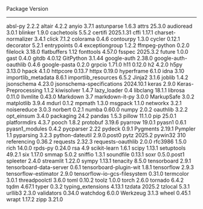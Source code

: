 Package Version

---

absl-py 2.2.2
altair 4.2.2
anyio 3.7.1
astunparse 1.6.3
attrs 25.3.0
audioread 3.0.1
blinker 1.9.0
cachetools 5.5.2
certifi 2025.1.31
cffi 1.17.1
charset-normalizer 3.4.1
click 7.1.2
colorama 0.4.6
contourpy 1.3.0
cycler 0.12.1
decorator 5.2.1
entrypoints 0.4
exceptiongroup 1.2.2
ffmpeg-python 0.2.0
filelock 3.18.0
flatbuffers 1.12
fonttools 4.57.0
fsspec 2025.3.2
future 1.0.0
gast 0.4.0
gitdb 4.0.12
GitPython 3.1.44
google-auth 2.38.0
google-auth-oauthlib 0.4.6
google-pasta 0.2.0
grpcio 1.71.0
h11 0.12.0
h2 4.2.0
h5py 3.13.0
hpack 4.1.0
httpcore 0.13.7
httpx 0.19.0
hyperframe 6.1.0
idna 3.10
importlib_metadata 8.6.1
importlib_resources 6.5.2
Jinja2 3.1.6
joblib 1.4.2
jsonschema 4.23.0
jsonschema-specifications 2024.10.1
keras 2.9.0
Keras-Preprocessing 1.1.2
kiwisolver 1.4.7
lazy_loader 0.4
libclang 18.1.1
librosa 0.11.0
llvmlite 0.43.0
Markdown 3.7
markdown-it-py 3.0.0
MarkupSafe 3.0.2
matplotlib 3.9.4
mdurl 0.1.2
mpmath 1.3.0
msgpack 1.1.0
networkx 3.2.1
noisereduce 3.0.3
norbert 0.2.1
numba 0.60.0
numpy 2.0.2
oauthlib 3.2.2
opt_einsum 3.4.0
packaging 24.2
pandas 1.5.3
pillow 11.1.0
pip 25.0.1
platformdirs 4.3.7
pooch 1.8.2
protobuf 3.19.6
pyarrow 19.0.1
pyasn1 0.6.1
pyasn1_modules 0.4.2
pycparser 2.22
pydeck 0.9.1
Pygments 2.19.1
Pympler 1.1
pyparsing 3.2.3
python-dateutil 2.9.0.post0
pytz 2025.2
pywin32 310
referencing 0.36.2
requests 2.32.3
requests-oauthlib 2.0.0
rfc3986 1.5.0
rich 14.0.0
rpds-py 0.24.0
rsa 4.9
scikit-learn 1.6.1
scipy 1.13.1
setuptools 49.2.1
six 1.17.0
smmap 5.0.2
sniffio 1.3.1
soundfile 0.13.1
soxr 0.5.0.post1
spleeter 2.4.0
streamlit 1.22.0
sympy 1.13.1
tenacity 8.5.0
tensorboard 2.9.1
tensorboard-data-server 0.6.1
tensorboard-plugin-wit 1.8.1
tensorflow 2.9.3
tensorflow-estimator 2.9.0
tensorflow-io-gcs-filesystem 0.31.0
termcolor 3.0.1
threadpoolctl 3.6.0
toml 0.10.2
toolz 1.0.0
torch 2.6.0
tornado 6.4.2
tqdm 4.67.1
typer 0.3.2
typing_extensions 4.13.1
tzdata 2025.2
tzlocal 5.3.1
urllib3 2.3.0
validators 0.34.0
watchdog 6.0.0
Werkzeug 3.1.3
wheel 0.45.1
wrapt 1.17.2
zipp 3.21.0
